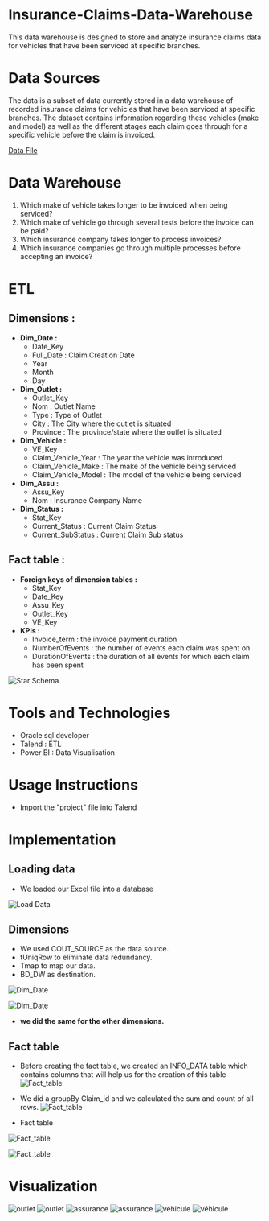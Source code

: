 # Insurance-Claims-Data-Warehouse
This data warehouse is designed to store and analyze insurance claims data for vehicles that have been serviced at specific branches.
# Data Sources 
The data is a subset of data currently stored in a data warehouse of recorded insurance claims for vehicles that have been serviced at specific branches. The dataset contains information regarding these vehicles (make and model) as well as the different stages each claim goes through for a specific vehicle before the claim is invoiced.

 [Data File](OurData.xlsx)
 # Data Warehouse
1. Which make of vehicle takes longer to be invoiced when being serviced? 
2. Which make of vehicle go through several tests before the invoice can be paid?
3. Which insurance company takes longer to process invoices? 
4. Which insurance companies go through multiple processes before accepting an invoice?

# ETL
## Dimensions :

+ **Dim_Date :** 
  - Date_Key
  - Full_Date : Claim Creation Date
  - Year
  - Month
  - Day
+ **Dim_Outlet :**
  - Outlet_Key
  - Nom : Outlet Name
  - Type : Type of Outlet
  - City : The City where the outlet is situated
  - Province : The province/state where the outlet is situated
+ **Dim_Vehicle :**
  - VE_Key
  - Claim_Vehicle_Year : The year the vehicle was introduced
  - Claim_Vehicle_Make : The make of the vehicle being serviced
  - Claim_Vehicle_Model : The model of the vehicle being serviced
+ **Dim_Assu :**
  - Assu_Key
  - Nom : Insurance Company Name
+ **Dim_Status :**
  - Stat_Key
  - Current_Status : Current Claim Status
  - Current_SubStatus : Current Claim Sub status
## Fact table :
+ **Foreign keys of dimension tables :**
  - Stat_Key
  - Date_Key
  - Assu_Key
  - Outlet_Key
  - VE_Key
+ **KPIs :**
  - Invoice_term : the invoice payment duration
  - NumberOfEvents : the number of events each claim was spent on
  - DurationOfEvents : the duration of all events for which each claim has been
spent

 ![Star Schema](star_schema.PNG)
 
 # Tools and Technologies
 + Oracle sql developer
 + Talend : ETL
 + Power BI : Data Visualisation
 # Usage Instructions
 + Import the "project" file into Talend
 # Implementation
 ## Loading data
 + We loaded our Excel file into a database
 
 ![Load Data](img/Capture1.PNG)
## Dimensions
+ We used COUT_SOURCE as the data source.
+ tUniqRow to eliminate data redundancy.
+ Tmap to map our data.
+ BD_DW as destination.


![Dim_Date](img/Capture3.PNG)


![Dim_Date](img/Capture14.PNG)
+ **we did the same for the other dimensions.**
## Fact table
+ Before creating the fact table, we created an INFO_DATA table which contains columns that will help us for the creation of this table
![Fact_table](img/Capture.PNG)
+ We did a groupBy Claim_id and we calculated the sum and count of all rows.
![Fact_table](img/Capture16.PNG)

+ Fact table


![Fact_table](img/Capture7.PNG)


![Fact_table](img/Capture15.PNG)
# Visualization
![outlet](img/Capture111.PNG)
![outlet](img/Capture222.PNG)
![assurance](img/Capture333.PNG)
![assurance](img/Capture444.PNG)
![véhicule](img/Capture555.PNG)
![véhicule](img/Capture666.PNG)
 

 
 
